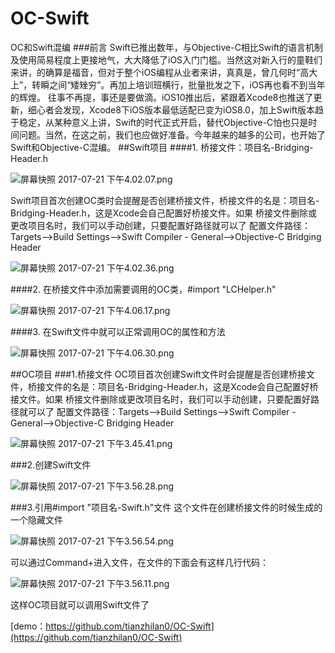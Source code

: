 # OC-Swift
OC和Swift混编
###前言
Swift已推出数年，与Objective-C相比Swift的语言机制及使用简易程度上更接地气，大大降低了iOS入门门槛。当然这对新入行的童鞋们来讲，的确算是福音，但对于整个iOS编程从业者来讲，真真是，曾几何时“高大上”，转瞬之间“矮矬穷”。再加上培训班横行，批量批发之下，iOS再也看不到当年的辉煌。
往事不再提，事还是要做滴。iOS10推出后，紧跟着Xcode8也推送了更新，细心者会发现，Xcode8下iOS版本最低适配已变为iOS8.0，加上Swift版本趋于稳定，从某种意义上讲，Swift的时代正式开启，替代Objective-C怕也只是时间问题。当然，在这之前，我们也应做好准备。今年越来的越多的公司，也开始了Swift和Objective-C混编。
##Swift项目
####1. 桥接文件：项目名-Bridging-Header.h

![屏幕快照 2017-07-21 下午4.02.07.png](http://upload-images.jianshu.io/upload_images/1243891-773caa4ce5cecc44.png?imageMogr2/auto-orient/strip%7CimageView2/2/w/1240)

Swift项目首次创建OC类时会提醒是否创建桥接文件，桥接文件的名是：项目名-Bridging-Header.h，这是Xcode会自己配置好桥接文件。如果
桥接文件删除或更改项目名时，我们可以手动创建，只要配置好路径就可以了
配置文件路径：Targets-->Build Settings-->Swift Compiler - General-->Objective-C Bridging Header

![屏幕快照 2017-07-21 下午4.02.36.png](http://upload-images.jianshu.io/upload_images/1243891-f0b23359e59a02f9.png?imageMogr2/auto-orient/strip%7CimageView2/2/w/1240)

####2. 在桥接文件中添加需要调用的OC类，#import "LCHelper.h"

![屏幕快照 2017-07-21 下午4.06.17.png](http://upload-images.jianshu.io/upload_images/1243891-aecf265cc7125c60.png?imageMogr2/auto-orient/strip%7CimageView2/2/w/1240)

####3. 在Swift文件中就可以正常调用OC的属性和方法

![屏幕快照 2017-07-21 下午4.06.30.png](http://upload-images.jianshu.io/upload_images/1243891-bee1bc8653c9126e.png?imageMogr2/auto-orient/strip%7CimageView2/2/w/1240)

##OC项目
###1.桥接文件
OC项目首次创建Swift文件时会提醒是否创建桥接文件，桥接文件的名是：项目名-Bridging-Header.h，这是Xcode会自己配置好桥接文件。如果
桥接文件删除或更改项目名时，我们可以手动创建，只要配置好路径就可以了
配置文件路径：Targets-->Build Settings-->Swift Compiler - General-->Objective-C Bridging Header

![屏幕快照 2017-07-21 下午3.45.41.png](http://upload-images.jianshu.io/upload_images/1243891-e8a6a4f55a1c482f.png?imageMogr2/auto-orient/strip%7CimageView2/2/w/1240)

###2.创建Swift文件

![屏幕快照 2017-07-21 下午3.56.28.png](http://upload-images.jianshu.io/upload_images/1243891-430a64ebd4f9e4d9.png?imageMogr2/auto-orient/strip%7CimageView2/2/w/1240)

###3.引用#import "项目名-Swift.h"文件
这个文件在创建桥接文件的时候生成的一个隐藏文件



![屏幕快照 2017-07-21 下午3.56.54.png](http://upload-images.jianshu.io/upload_images/1243891-4c3602115ec2b299.png?imageMogr2/auto-orient/strip%7CimageView2/2/w/1240)

可以通过Command+进入文件，在文件的下面会有这样几行代码：

![屏幕快照 2017-07-21 下午3.56.11.png](http://upload-images.jianshu.io/upload_images/1243891-4e807194ae0a5c5c.png?imageMogr2/auto-orient/strip%7CimageView2/2/w/1240)

这样OC项目就可以调用Swift文件了

[demo：https://github.com/tianzhilan0/OC-Swift](https://github.com/tianzhilan0/OC-Swift)
